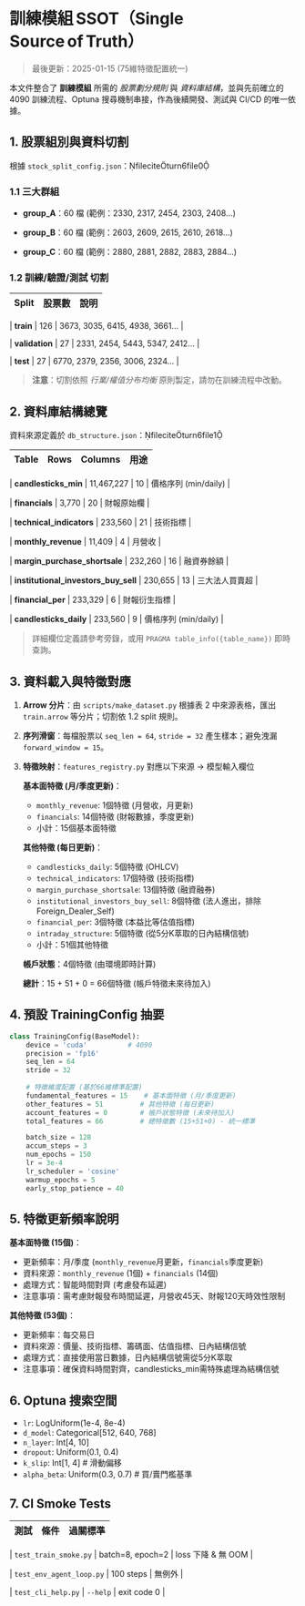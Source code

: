 # 訓練模組 SSOT（Single Source of Truth）
> 最後更新：2025-01-15 (75維特徵配置統一)

本文件整合了 **訓練模組** 所需的 *股票劃分規則* 與 *資料庫結構*，並與先前確立的 4090 訓練流程、Optuna 搜尋機制串接，作為後續開發、測試與 CI/CD 的唯一依據。

## 1. 股票組別與資料切割

根據 `stock_split_config.json`：fileciteturn6file0

### 1.1 三大群組

- **group_A**：60 檔 (範例：2330, 2317, 2454, 2303, 2408…)

- **group_B**：60 檔 (範例：2603, 2609, 2615, 2610, 2618…)

- **group_C**：60 檔 (範例：2880, 2881, 2882, 2883, 2884…)


### 1.2 訓練/驗證/測試 切割

| Split | 股票數 | 說明 |
|-------|--------|------|

| **train** | 126 | 3673, 3035, 6415, 4938, 3661… |

| **validation** | 27 | 2331, 2454, 5443, 5347, 2412… |

| **test** | 27 | 6770, 2379, 2356, 3006, 2324… |


> **注意**：切割依照 *行業/權值分布均衡* 原則製定，請勿在訓練流程中改動。

## 2. 資料庫結構總覽

資料來源定義於 `db_structure.json`：fileciteturn6file1

| Table | Rows | Columns | 用途 |
|-------|------|---------|------|

| **candlesticks_min** | 11,467,227 | 10 | 價格序列 (min/daily) |

| **financials** | 3,770 | 20 | 財報原始欄 |

| **technical_indicators** | 233,560 | 21 | 技術指標 |

| **monthly_revenue** | 11,409 | 4 | 月營收 |

| **margin_purchase_shortsale** | 232,260 | 16 | 融資券餘額 |

| **institutional_investors_buy_sell** | 230,655 | 13 | 三大法人買賣超 |

| **financial_per** | 233,329 | 6 | 財報衍生指標 |

| **candlesticks_daily** | 233,560 | 9 | 價格序列 (min/daily) |


> 詳細欄位定義請參考旁錄，或用 `PRAGMA table_info({table_name})` 即時查詢。

## 3. 資料載入與特徵對應

1. **Arrow 分片**：由 `scripts/make_dataset.py` 根據表 2 中來源表格，匯出 `train.arrow` 等分片；切割依 1.2 split 規則。

2. **序列滑窗**：每檔股票以 `seq_len = 64`, `stride = 32` 產生樣本；避免洩漏 `forward_window = 15`。

3. **特徵映射**：`features_registry.py` 對應以下來源 → 模型輸入欄位

   **基本面特徵 (月/季度更新)**：
   - `monthly_revenue`: 1個特徵 (月營收，月更新)
   - `financials`: 14個特徵 (財報數據，季度更新)
   - 小計：15個基本面特徵

   **其他特徵 (每日更新)**：
   - `candlesticks_daily`: 5個特徵 (OHLCV)
   - `technical_indicators`: 17個特徵 (技術指標)
   - `margin_purchase_shortsale`: 13個特徵 (融資融券)
   - `institutional_investors_buy_sell`: 8個特徵 (法人進出，排除Foreign_Dealer_Self)
   - `financial_per`: 3個特徵 (本益比等估值指標)
   - `intraday_structure`: 5個特徵 (從5分K萃取的日內結構信號)
   - 小計：51個其他特徵

   **帳戶狀態**：4個特徵 (由環境即時計算)

   **總計**：15 + 51 + 0 = 66個特徵 (帳戶特徵未來待加入)

## 4. 預設 TrainingConfig 抽要

```python
class TrainingConfig(BaseModel):
    device = 'cuda'          # 4090
    precision = 'fp16'
    seq_len = 64
    stride = 32
    
    # 特徵維度配置 (基於66維標準配置)
    fundamental_features = 15    # 基本面特徵 (月/季度更新)
    other_features = 51         # 其他特徵 (每日更新)
    account_features = 0        # 帳戶狀態特徵 (未來待加入)
    total_features = 66         # 總特徵數 (15+51+0) - 統一標準

    batch_size = 128
    accum_steps = 3
    num_epochs = 150
    lr = 3e-4
    lr_scheduler = 'cosine'
    warmup_epochs = 5
    early_stop_patience = 40
```

## 5. 特徵更新頻率說明

**基本面特徵 (15個)**：
- 更新頻率：月/季度 (`monthly_revenue`月更新，`financials`季度更新)
- 資料來源：`monthly_revenue` (1個) + `financials` (14個)
- 處理方式：智能時間對齊 (考慮發布延遲)
- 注意事項：需考慮財報發布時間延遲，月營收45天、財報120天時效性限制

**其他特徵 (53個)**：
- 更新頻率：每交易日
- 資料來源：價量、技術指標、籌碼面、估值指標、日內結構信號
- 處理方式：直接使用當日數據，日內結構信號需從5分K萃取
- 注意事項：確保資料時間對齊，candlesticks_min需特殊處理為結構信號

## 6. Optuna 搜索空間

- `lr`: LogUniform(1e-4, 8e-4)
- `d_model`: Categorical[512, 640, 768]
- `n_layer`: Int[4, 10]
- `dropout`: Uniform(0.1, 0.4)
- `k_slip`: Int[1, 4]  # 滑動偏移
- `alpha_beta`: Uniform(0.3, 0.7)  # 買/賣門檻基準

## 7. CI Smoke Tests

| 測試 | 條件 | 過關標準 |
|------|------|-----------|

| `test_train_smoke.py` | batch=8, epoch=2 | loss 下降 & 無 OOM |

| `test_env_agent_loop.py` | 100 steps | 無例外 |

| `test_cli_help.py` | `--help` | exit code 0 |
